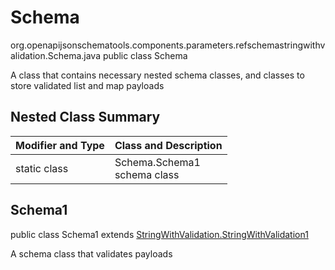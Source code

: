 # Schema
org.openapijsonschematools.components.parameters.refschemastringwithvalidation.Schema.java
public class Schema

A class that contains necessary nested schema classes, and classes to store validated list and map payloads

## Nested Class Summary
| Modifier and Type | Class and Description |
| ----------------- | ---------------------- |
| static class | Schema.Schema1<br> schema class |

## Schema1
public class Schema1
extends [StringWithValidation.StringWithValidation1](../../../components/schemas/StringWithValidation.md#stringwithvalidation1)

A schema class that validates payloads
